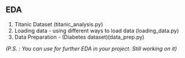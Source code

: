 ## EDA
1. Titanic Dataset (titanic_analysis.py)
2. Loading data - using different ways to load data (loading_data.py)
3. Data Preparation - (Diabetes dataset)(data_prep.py)




*(P.S. : You can use for further EDA in your project. Still working on it)*
